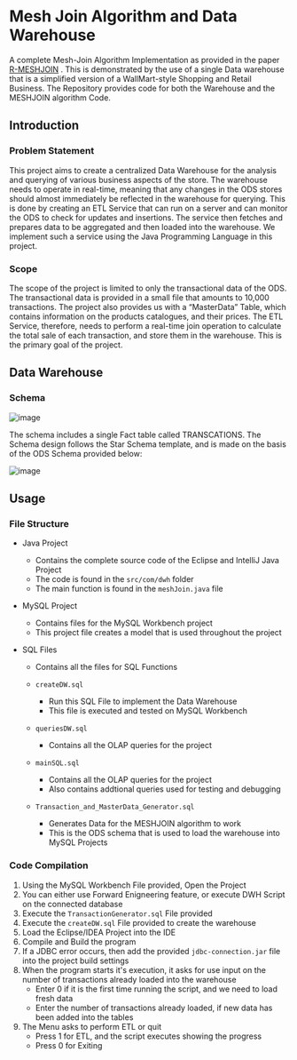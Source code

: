 # Mesh Join Algorithm and Data Warehouse
A complete Mesh-Join Algorithm Implementation as provided in the paper [R-MESHJOIN](https://dl.acm.org/doi/10.1145/1871940.1871952) . This is demonstrated by the use of a single Data warehouse that is a simplified version of a WallMart-style Shopping and Retail Business. The Repository provides code for both the Warehouse and the MESHJOIN algorithm Code.
## Introduction
### Problem Statement
This project aims to create a centralized Data Warehouse for the analysis and querying of various business aspects of the store. The warehouse needs to operate in real-time, meaning that any changes in the ODS stores should almost immediately be reflected in the warehouse for querying. This is done by creating an ETL Service that can run on a server and can monitor the ODS to check for updates and insertions. The service then fetches and prepares data to be aggregated and then loaded into the warehouse. We implement such a service using the Java Programming Language in this project.
### Scope
The scope of the project is limited to only the transactional data of the ODS. The transactional data is provided in a small file that amounts to 10,000 transactions. The project also provides us with a “MasterData” Table, which contains information on the products catalogues, and their prices. The ETL Service, therefore, needs to perform a real-time join operation to calculate the total sale of each transaction, and store them in the warehouse. This is the primary goal of the project.
## Data Warehouse
### Schema
![image](https://drive.google.com/uc?export=view&id=1eAssb52VXnUypysieMUxdADMDm30SdI8)

The schema includes a single Fact table called TRANSCATIONS. The Schema design follows the Star Schema template, and is made on the basis of the ODS Schema provided below:

![image](https://drive.google.com/uc?export=view&id=1fVm_2kg1AW8Bl0cI-wNUvjAtrlXfEbEk)
## Usage
### File Structure
- Java Project
	- Contains the complete source code of the Eclipse and IntelliJ Java Project
	- The code is found in the `src/com/dwh` folder
	- The main function is found in the `meshJoin.java` file

- MySQL Project
	- Contains files for the MySQL Workbench project
	- This project file creates a model that is used throughout the project

- SQL Files
	- Contains all the files for SQL Functions
	- `createDW.sql`
		- Run this SQL File to implement the Data Warehouse
		- This file is executed and tested on MySQL Workbench

	- `queriesDW.sql`
		- Contains all the OLAP queries for the project

	- `mainSQL.sql`
		- Contains all the OLAP queries for the project
		- Also contains addtional queries used for testing and debugging
	- `Transaction_and_MasterData_Generator.sql`
		- Generates Data for the MESHJOIN algorithm to work
		- This is the ODS schema that is used to load the warehouse into MySQL Projects

### Code Compilation
1. Using the MySQL Workbench File provided, Open the Project
2. You can either use Forward Enigneering feature, or execute DWH Script on the connected database
3. Execute the `TransactionGenerator.sql` File provided
4. Execute the `createDW.sql` File provided to create the warehouse
5. Load the Eclipse/IDEA Project into the IDE
6. Compile and Build the program
7. If a JDBC error occurs, then add the provided `jdbc-connection.jar` file into the project build settings
8. When the program starts it's execution, it asks for use input on the number of transactions already loaded into the warehouse
	- Enter 0 if it is the first time running the script, and we need to load fresh data
	- Enter the number of transactions already loaded, if new data has been added into the tables
9. The Menu asks to perform ETL or quit
	- Press 1 for ETL, and the script executes showing the progress
	- Press 0 for Exiting
